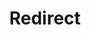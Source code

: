 ﻿---
layout: src/layouts/Redirect.astro
title: Redirect
redirect: /docs/security/authentication/azure-ad-authentication
pubDate:  2023-01-01
navSearch: false
navSitemap: false
navMenu: false
---
